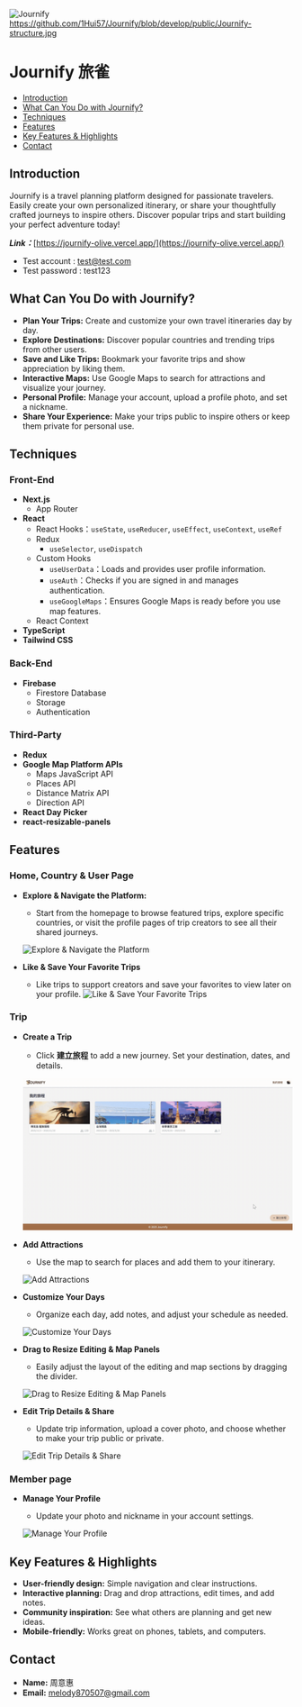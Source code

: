   ![Journify](https://github.com/1Hui57/Journify/blob/develop/public/%E6%97%85%E7%A8%8B%E6%94%B6%E8%97%8F%E8%88%87%E6%84%9B%E5%BF%83.gif)
https://github.com/1Hui57/Journify/blob/develop/public/Journify-structure.jpg
# Journify 旅雀

- [Introduction](#introduction)
- [What Can You Do with Journify?](#what-can-you-do-with-journify)
- [Techniques](#techniques)
- [Features](#features)
- [Key Features & Highlights](#key-features--highlights)
- [Contact](#contact)

## Introduction

Journify is a travel planning platform designed for passionate travelers. Easily create your own personalized itinerary, or share your thoughtfully crafted journeys to inspire others. Discover popular trips and start building your perfect adventure today!

**_Link：_**[https://journify-olive.vercel.app/](https://journify-olive.vercel.app/)

- Test account : test@test.com
- Test password : test123

## What Can You Do with Journify?

- **Plan Your Trips:** Create and customize your own travel itineraries day by day.
- **Explore Destinations:** Discover popular countries and trending trips from other users.
- **Save and Like Trips:** Bookmark your favorite trips and show appreciation by liking them.
- **Interactive Maps:** Use Google Maps to search for attractions and visualize your journey.
- **Personal Profile:** Manage your account, upload a profile photo, and set a nickname.
- **Share Your Experience:** Make your trips public to inspire others or keep them private for personal use.

## Techniques

### Front-End
- **Next.js**
  - App Router
- **React**
  - React Hooks：`useState`, `useReducer`, `useEffect`, `useContext`, `useRef`
  - Redux 
    - `useSelector`, `useDispatch`
  - Custom Hooks
    - `useUserData`：Loads and provides user profile information.
    - `useAuth`：Checks if you are signed in and manages authentication.
    - `useGoogleMaps`：Ensures Google Maps is ready before you use map features.
  - React Context
- **TypeScript**
- **Tailwind CSS**

### Back-End
- **Firebase**
  - Firestore Database
  - Storage
  - Authentication

### Third-Party
- **Redux**
- **Google Map Platform APIs**
  - Maps JavaScript API
  - Places API
  - Distance Matrix API
  - Direction API
- **React Day Picker**
- **react-resizable-panels**



## Features

### Home, Country & User Page
- **Explore & Navigate the Platform:**
  - Start from the homepage to browse featured trips, explore specific countries, or visit the profile pages of trip creators to see all their shared journeys.

  ![Explore & Navigate the Platform](https://github.com/1Hui57/Journify/blob/develop/public/%E5%9F%BA%E6%9C%AC%E6%93%8D%E4%BD%9C.gif)

- **Like & Save Your Favorite Trips**
  - Like trips to support creators and save your favorites to view later on your profile.
  ![Like & Save Your Favorite Trips](https://github.com/1Hui57/Journify/blob/develop/public/%E6%97%85%E7%A8%8B%E6%94%B6%E8%97%8F%E8%88%87%E6%84%9B%E5%BF%83.gif)

### Trip

- **Create a Trip**
  - Click **建立旅程** to add a new journey. Set your destination, dates, and details.

  ![Create a Trip](https://github.com/1Hui57/Journify/blob/develop/public/%E5%BB%BA%E7%AB%8B%E6%97%85%E7%A8%8B.gif)

- **Add Attractions**
  - Use the map to search for places and add them to your itinerary.

  ![Add Attractions](https://github.com/1Hui57/Journify/blob/develop/public/%E5%8A%A0%E5%85%A5%E6%99%AF%E9%BB%9E.gif)

- **Customize Your Days**
  - Organize each day, add notes, and adjust your schedule as needed.

  ![Customize Your Days](https://github.com/1Hui57/Journify/blob/develop/public/%E7%B7%A8%E8%BC%AF%E6%99%AF%E9%BB%9E%E8%88%87%E5%A4%A9%E6%95%B8.gif)

  
- **Drag to Resize Editing & Map Panels**
  - Easily adjust the layout of the editing and map sections by dragging the divider.

  ![Drag to Resize Editing & Map Panels](https://github.com/1Hui57/Journify/blob/develop/public/%E6%8B%96%E6%8B%89%E7%B7%A8%E8%BC%AF%E5%8D%80%E5%A1%8A%E8%88%87%E5%9C%B0%E5%9C%96%E4%BD%88%E5%B1%80.gif)
  

- **Edit Trip Details & Share**
  - Update trip information, upload a cover photo, and choose whether to make your trip public or private.

  ![Edit Trip Details & Share](https://github.com/1Hui57/Journify/blob/develop/public/%E7%B7%A8%E8%BC%AF%E6%97%85%E7%A8%8B%E5%9F%BA%E6%9C%AC%E8%B3%87%E8%A8%8A%E8%88%87%E5%85%AC%E9%96%8B.gif)

### Member page
- **Manage Your Profile**
  - Update your photo and nickname in your account settings.

  ![Manage Your Profile](https://github.com/1Hui57/Journify/blob/develop/public/%E6%9C%83%E5%93%A1%E9%A0%81%E7%B7%A8%E8%BC%AF.gif)


## Key Features & Highlights

- **User-friendly design:** Simple navigation and clear instructions.
- **Interactive planning:** Drag and drop attractions, edit times, and add notes.
- **Community inspiration:** See what others are planning and get new ideas.
- **Mobile-friendly:** Works great on phones, tablets, and computers.

## Contact
* **Name:** 周意惠
* **Email:** melody870507@gmail.com
